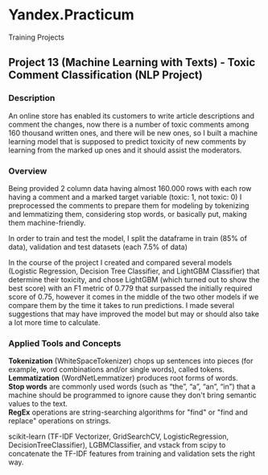 # Yandex.Practicum
Training Projects

## Project 13 (Machine Learning with Texts) - Toxic Comment Classification (NLP Project)


### Description
An online store has enabled its customers to write article descriptions and comment the changes, now there is a number of toxic comments among 160 thousand written ones, and there will be new ones, so I built a machine learning model that is supposed to predict toxicity of new comments by learning from the marked up ones and it should assist the moderators.

### Overview

Being provided 2 column data having almost 160.000 rows with each row having a comment and a marked target variable (toxic: 1, not toxic: 0) I preprocessed the comments to prepare them for modeling by tokenizing and lemmatizing them, considering stop words, or basically put, making them machine-friendly. 

In order to train and test the model, I split the dataframe in train (85% of data), validation and test datasets (each 7.5% of data)

In the course of the project I created and compared several models (Logistic Regression, Decision Tree Classifier, and LightGBM Classifier) that determine their toxicity, and chose LightGBM (which turned out to show the best score) with an F1 metric of 0.779 that surpassed the initially required score of 0.75, however it comes in the middle of the two other models if we compare them by the time it takes to run predictions. I made several suggestions that may have improved the model but may or should also take a lot more time to calculate.

### Applied Tools and Concepts
**Tokenization** (WhiteSpaceTokenizer) chops up sentences into pieces (for example, word combinations and/or single words), called tokens. \
**Lemmatization** (WordNetLemmatizer) produces root forms of words. \
**Stop words** are commonly used words (such as “the”, “a”, “an”, “in”) that a machine should be programmed to ignore cause they don't bring semantic values to the text. \
**RegEx** operations are string-searching algorithms for "find" or "find and replace" operations on strings.

scikit-learn (TF-IDF Vectorizer, GridSearchCV, LogisticRegression, DecisionTreeClassifier), LGBMClassifier, and vstack from scipy to concatenate the TF-IDF features from training and validation sets the right way.
